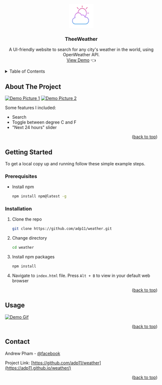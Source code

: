 <div id="top"></div>

<!-- PROJECT LOGO -->
<br />
<div align="center">
  <img src="./dist/images/logo.png" alt="Logo" width="80" height="80">
  <h3 align="center">TheeWeather</h3>
  <p align="center">
    A UI-friendly website to search for any city's weather in the world, using OpenWeather API.
    <br />
    <a href="https://adp11.github.io/weather/">View Demo</a> 👈
  </p>
</div>


<!-- TABLE OF CONTENTS -->
<details>
  <summary>Table of Contents</summary>
  <ol>
    <li>
      <a href="#about-the-project">About The Project</a>
    <li>
      <a href="#getting-started">Getting Started</a>
      <ul>
        <li><a href="#prerequisites">Prerequisites</a></li>
        <li><a href="#installation">Installation</a></li>
      </ul>
    </li>
    <li><a href="#usage">Usage</a></li>
    <li><a href="#contact">Contact</a></li>
    <li><a href="#acknowledgments">Acknowledgments</a></li>
  </ol>
</details>



<!-- ABOUT THE PROJECT -->
## About The Project

[![Demo Picture 1][product-screenshot1]](https://adp11.github.io/weather/)
[![Demo Picture 2][product-screenshot2]](https://adp11.github.io/weather/)

Some features I included:
- Search
- Toggle between degree C and F
- "Next 24 hours" slider

<p align="right">(<a href="#top">back to top</a>)</p>

<!-- GETTING STARTED -->
## Getting Started

To get a local copy up and running follow these simple example steps.

### Prerequisites

* Install npm
  ```sh
  npm install npm@latest -g
  ```

### Installation

1. Clone the repo
   ```sh
   git clone https://github.com/adp11/weather.git
   ```
2. Change directory
   ```sh
   cd weather
   ```
3. Install npm packages
   ```sh
   npm install
   ```
3. Navigate to `index.html` file. Press `Alt + B` to view in your default web browser

<p align="right">(<a href="#top">back to top</a>)</p>


<!-- USAGE EXAMPLES -->
## Usage

[![Demo Gif][product-demo]](https://adp11.github.io/weather/)

<p align="right">(<a href="#top">back to top</a>)</p>


<!-- CONTACT -->
## Contact

Andrew Pham - [@facebook](https://www.facebook.com/profile.php?id=100008330377004)

Project Link: [https://github.com/adp11/weather](https://adp11.github.io/weather/)

<p align="right">(<a href="#top">back to top</a>)</p>


<!-- MARKDOWN LINKS & IMAGES -->
<!-- https://www.markdownguide.org/basic-syntax/#reference-style-links -->
[product-screenshot1]: ./dist/images/demo1.png
[product-screenshot2]: ./dist/images/demo2.png
[product-demo]: ./dist/images/theeweather.gif
